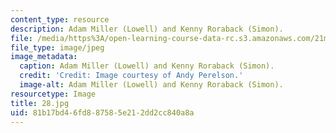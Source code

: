 ```yaml
---
content_type: resource
description: Adam Miller (Lowell) and Kenny Roraback (Simon).
file: /media/https%3A/open-learning-course-data-rc.s3.amazonaws.com/21m-873-theater-arts-topics-fall-2004-january-iap-2005/81b17bd46fd887585e212dd2cc840a8a_28.jpg
file_type: image/jpeg
image_metadata:
  caption: Adam Miller (Lowell) and Kenny Roraback (Simon).
  credit: 'Credit: Image courtesy of Andy Perelson.'
  image-alt: Adam Miller (Lowell) and Kenny Roraback (Simon).
resourcetype: Image
title: 28.jpg
uid: 81b17bd4-6fd8-8758-5e21-2dd2cc840a8a
---
```

